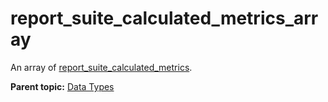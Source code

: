 # report\_suite\_calculated\_metrics\_array

An array of [report\_suite\_calculated\_metrics](r_report_suite_calculated_metrics.md#).

**Parent topic:** [Data Types](../data_types/c_datatypes.md)

